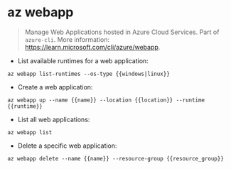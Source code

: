 # az webapp

> Manage Web Applications hosted in Azure Cloud Services.
> Part of `azure-cli`.
> More information: <https://learn.microsoft.com/cli/azure/webapp>.

- List available runtimes for a web application:

`az webapp list-runtimes --os-type {{windows|linux}}`

- Create a web application:

`az webapp up --name {{name}} --location {{location}} --runtime {{runtime}}`

- List all web applications:

`az webapp list`

- Delete a specific web application:

`az webapp delete --name {{name}} --resource-group {{resource_group}}`

